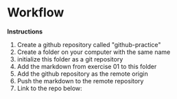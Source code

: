 # Workflow

**Instructions**

1. Create a github repository called "github-practice"
2. Create a folder on your computer with the same name
3. initialize this folder as a git repository
4. Add the markdown from exercise 01 to this folder
5. Add the github repository as the remote origin
6. Push the markdown to the remote repository
7. Link to the repo below: